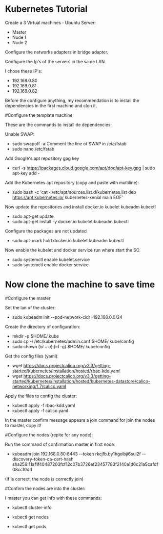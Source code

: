 # Kubernetes Tutorial

Create a 3 Virtual machines - Ubuntu Server:
- Master
- Node 1
- Node 2

Configure the networks adapters in bridge adapter.

Configure the Ip's of the servers in the same LAN.

I chose these IP's:

- 192.168.0.80
- 192.168.0.81
- 192.168.0.82

Before the configure anything, my recommendation is to install the dependencies in the first machine and clon it.

#Configure the template machine

These are the commands to install de dependencies:

Unable SWAP:
- sudo swapoff -a
Comment the line of SWAP in /etc/fstab
- sudo nano /etc/fstab

Add Google's apt repository gpg key
- curl -s https://packages.cloud.google.com/apt/doc/apt-key.gpg | sudo apt-key add -

Add the Kubernetes apt repository
(copy and paste with multiline):
- sudo bash -c 'cat <<EOF >/etc/apt/sources.list.d/kubernetes.list
deb https://apt.kubernetes.io/ kubernetes-xenial main
EOF'

Now update the repositories and install docker.io kubelet kubeadm kubectl
- sudo apt-get update
- sudo apt-get install -y docker.io kubelet kubeadm kubectl

Configure the packages are not updated
- sudo apt-mark hold docker.io kubelet kubeadm kubectl

Now enable the kubelet and docker service run where start the SO.
- sudo systemctl enable kubelet.service
- sudo systemctl enable docker.service

# Now clone the machine to save time

#Configure the master

Set the lan of the cluster:
- sudo kubeadm init --pod-network-cidr=192.168.0.0/24

Create the directory of configuration:
- mkdir -p $HOME/.kube
- sudo cp -i /etc/kubernetes/admin.conf $HOME/.kube/config
- sudo chown $(id -u):$(id -g) $HOME/.kube/config

Get the config files (yaml):

- wget https://docs.projectcalico.org/v3.3/getting-started/kubernetes/installation/hosted/rbac-kdd.yaml
- wget https://docs.projectcalico.org/v3.3/getting-started/kubernetes/installation/hosted/kubernetes-datastore/calico-networking/1.7/calico.yaml
 
Apply the files to config the cluster:

- kubectl apply -f rbac-kdd.yaml
- kubectl apply -f calico.yaml

In the master confirm message appears a join command for join the nodes to master, copy it!

#Configure the nodes (repite for any node):

Run the command of confirmation master in first node:
- kubeadm join 192.168.0.80:6443 --token rkcjfb.by1hgolbji6sul2f --discovery-token-ca-cert-hash sha256:11af1f40487203fcf12c07b3726ef23457783f2140a1d6c21a5cafdf08cc10dd

(If is correct, the node is correctly join)

#Confirm the nodes are into the cluster:

I master you can get info with these commands:

- kubectl cluster-info

- kubectl get nodes

- kubectl get pods





